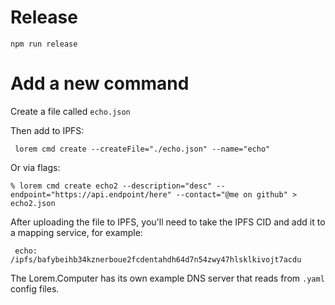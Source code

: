 # Release

```
npm run release
```

# Add a new command

Create a file called `echo.json`

Then add to IPFS:

```
 lorem cmd create --createFile="./echo.json" --name="echo"
```

Or via flags:

```
% lorem cmd create echo2 --description="desc" --endpoint="https://api.endpoint/here" --contact="@me on github" > echo2.json
```

After uploading the file to IPFS, you'll need to take the IPFS CID and add it to a mapping service, for example:

```
 echo: /ipfs/bafybeihb34kznerboue2fcdentahdh64d7n54zwy47hlsklkivojt7acdu
```

The Lorem.Computer has its own example DNS server that reads from `.yaml` config files.

